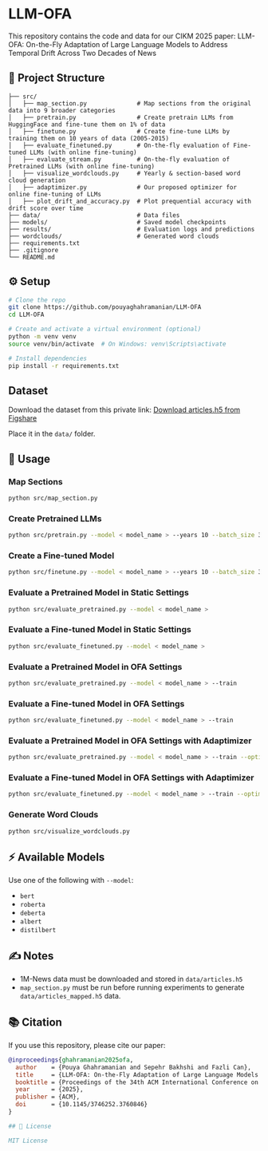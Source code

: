 # LLM-OFA
This repository contains the code and data for our CIKM 2025 paper: LLM-OFA: On-the-Fly Adaptation of Large Language Models to Address Temporal Drift Across Two Decades of News

## 📁 Project Structure

```
├── src/
│   ├── map_section.py              # Map sections from the original data into 9 broader categories
│   ├── pretrain.py                 # Create pretrain LLMs from HuggingFace and fine-tune them on 1% of data
│   ├── finetune.py                 # Create fine-tune LLMs by training them on 10 years of data (2005-2015)
│   ├── evaluate_finetuned.py       # On-the-fly evaluation of Fine-tuned LLMs (with online fine-tuning)
│   ├── evaluate_stream.py          # On-the-fly evaluation of Pretrained LLMs (with online fine-tuning)
│   ├── visualize_wordclouds.py     # Yearly & section-based word cloud generation
│   ├── adaptimizer.py              # Our proposed optimizer for online fine-tuning of LLMs
│   ├── plot_drift_and_accuracy.py  # Plot prequential accuracy with drift score over time
├── data/                           # Data files
├── models/                         # Saved model checkpoints
├── results/                        # Evaluation logs and predictions
├── wordclouds/                     # Generated word clouds
├── requirements.txt
├── .gitignore
└── README.md
```

## ⚙️ Setup

```bash
# Clone the repo
git clone https://github.com/pouyaghahramanian/LLM-OFA
cd LLM-OFA

# Create and activate a virtual environment (optional)
python -m venv venv
source venv/bin/activate  # On Windows: venv\Scripts\activate

# Install dependencies
pip install -r requirements.txt
```

## Dataset

Download the dataset from this private link:
[Download articles.h5 from Figshare](https://figshare.com/s/744c6b067b2818009688?file=55195175)

Place it in the `data/` folder.

## 🚀 Usage

### Map Sections

```bash
python src/map_section.py
```

### Create Pretrained LLMs

```bash
python src/pretrain.py --model < model_name > --years 10 --batch_size 32
```

### Create a Fine-tuned Model

```bash
python src/finetune.py --model < model_name > --years 10 --batch_size 32
```

### Evaluate a Pretrained Model in Static Settings

```bash
python src/evaluate_pretrained.py --model < model_name >
```

### Evaluate a Fine-tuned Model in Static Settings

```bash
python src/evaluate_finetuned.py --model < model_name >
```

### Evaluate a Pretrained Model in OFA Settings

```bash
python src/evaluate_pretrained.py --model < model_name > --train
```

### Evaluate a Fine-tuned Model in OFA Settings

```bash
python src/evaluate_finetuned.py --model < model_name > --train
```

### Evaluate a Pretrained Model in OFA Settings with Adaptimizer

```bash
python src/evaluate_pretrained.py --model < model_name > --train --optimizer adaptimizer
```

### Evaluate a Fine-tuned Model in OFA Settings with Adaptimizer

```bash
python src/evaluate_finetuned.py --model < model_name > --train --optimizer adaptimizer
```

### Generate Word Clouds

```bash
python src/visualize_wordclouds.py
```

## ⚡ Available Models

Use one of the following with `--model`:
- `bert`
- `roberta`
- `deberta`
- `albert`
- `distilbert`

## ✍️ Notes

- 1M-News data must be downloaded and stored in `data/articles.h5`
- `map_section.py` must be run before running experiments to generate `data/articles_mapped.h5` data.

## 📚 Citation

If you use this repository, please cite our paper:

```bibtex
@inproceedings{ghahramanian2025ofa,
  author    = {Pouya Ghahramanian and Sepehr Bakhshi and Fazli Can},
  title     = {LLM-OFA: On-the-Fly Adaptation of Large Language Models to Address Temporal Drift Across Two Decades of News},
  booktitle = {Proceedings of the 34th ACM International Conference on Information and Knowledge Management (CIKM '25)},
  year      = {2025},
  publisher = {ACM},
  doi       = {10.1145/3746252.3760846}
}

## 📄 License

MIT License
